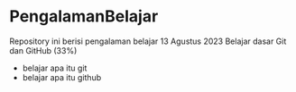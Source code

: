 # PengalamanBelajar
Repository ini berisi pengalaman belajar
13 Agustus 2023 Belajar dasar Git dan GitHub (33%)
* belajar apa itu git
* belajar apa itu github
